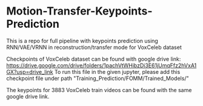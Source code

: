 # Motion-Transfer-Keypoints-Prediction
This is a repo for full pipeline with keypoints prediction using RNN/VAE/VRNN in reconstruction/transfer mode for VoxCeleb dataset

Checkpoints of VoxCeleb dataset can be found with google drive link:
https://drive.google.com/drive/folders/1pachVtWHibzDi3E61jUmqFfz2hVxA1GX?usp=drive_link
To run this file in the given jupyter, please add this checkpoint file under path "Training_Prediction/FOMM/Trained_Models/"

The keypoints for 3883 VoxCeleb train videos can be found with the same google drive link.
